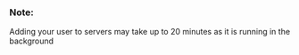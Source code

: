 <!-- post: -->

### Note:

Adding your user to servers may take up to 20 minutes as it is running in the background
